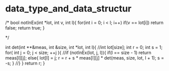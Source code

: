 # data_type_and_data_structur



/*
bool notInEx(int *lot, int v, int l){
    for(int i = 0; i < l; i++)
        if(v == lot[i]) return false;
    return true;
}
 
*/
 
int det(int **&meas, int &size, int *lot, int l){
	//int lot[size];
    int r = 0;
    int s = 1;
    for( int j = 0; j < size; ++j ){
        //if (notInEx(lot, j, l)){
            if(l == size - 1) return meas[l][j];
            else{
                lot[l] = j;
                r = r + s * meas[l][j] * det(meas, size, lot, l + 1);
                s = -s;
            }
        //}
    }
    return r;
}
